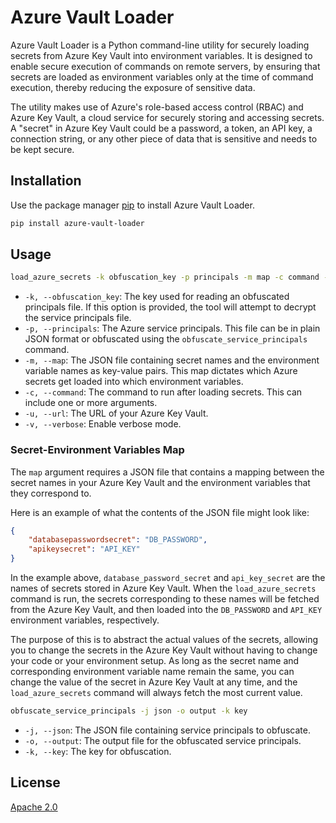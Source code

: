 # Azure Vault Loader

Azure Vault Loader is a Python command-line utility for securely loading secrets from Azure Key Vault into environment variables. It is designed to enable secure execution of commands on remote servers, by ensuring that secrets are loaded as environment variables only at the time of command execution, thereby reducing the exposure of sensitive data.

The utility makes use of Azure's role-based access control (RBAC) and Azure Key Vault, a cloud service for securely storing and accessing secrets. A "secret" in Azure Key Vault could be a password, a token, an API key, a connection string, or any other piece of data that is sensitive and needs to be kept secure.

## Installation

Use the package manager [pip](https://pip.pypa.io/en/stable/) to install Azure Vault Loader.

```bash
pip install azure-vault-loader
```

## Usage

```bash
load_azure_secrets -k obfuscation_key -p principals -m map -c command -u url
```

- `-k, --obfuscation_key`: The key used for reading an obfuscated principals file. If this option is provided, the tool will attempt to decrypt the service principals file.
- `-p, --principals`: The Azure service principals. This file can be in plain JSON format or obfuscated using the `obfuscate_service_principals` command.
- `-m, --map`: The JSON file containing secret names and the environment variable names as key-value pairs. This map dictates which Azure secrets get loaded into which environment variables.
- `-c, --command`: The command to run after loading secrets. This can include one or more arguments.
- `-u, --url`: The URL of your Azure Key Vault.
- `-v, --verbose`: Enable verbose mode.

### Secret-Environment Variables Map

The `map` argument requires a JSON file that contains a mapping between the secret names in your Azure Key Vault and the environment variables that they correspond to. 

Here is an example of what the contents of the JSON file might look like:

```json
{
    "databasepasswordsecret": "DB_PASSWORD",
    "apikeysecret": "API_KEY"
}
```

In the example above, `database_password_secret` and `api_key_secret` are the names of secrets stored in Azure Key Vault. When the `load_azure_secrets` command is run, the secrets corresponding to these names will be fetched from the Azure Key Vault, and then loaded into the `DB_PASSWORD` and `API_KEY` environment variables, respectively. 

The purpose of this is to abstract the actual values of the secrets, allowing you to change the secrets in the Azure Key Vault without having to change your code or your environment setup. As long as the secret name and corresponding environment variable name remain the same, you can change the value of the secret in Azure Key Vault at any time, and the `load_azure_secrets` command will always fetch the most current value.

```bash
obfuscate_service_principals -j json -o output -k key
```

- `-j, --json`: The JSON file containing service principals to obfuscate.
- `-o, --output`: The output file for the obfuscated service principals.
- `-k, --key`: The key for obfuscation.

## License

[Apache 2.0](https://www.apache.org/licenses/LICENSE-2.0)
